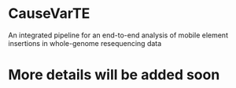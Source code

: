 # CauseVarTE
An integrated pipeline for an end-to-end analysis of mobile element insertions in whole-genome resequencing data


# More details will be added soon

